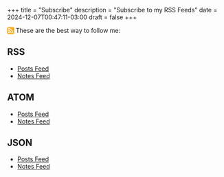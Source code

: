 +++
title = "Subscribe"
description = "Subscribe to my RSS Feeds"
date = 2024-12-07T00:47:11-03:00
draft = false
+++

<svg xmlns="http://www.w3.org/2000/svg" version="1.1" style="vertical-align: text-bottom; width: 1.15em; height: 1.15em;" id="RSSicon" viewBox="0 0 8 8"><style type="text/css">.button{stroke: none; fill: orange} .symbol{stroke: none; fill: white} </style><rect class="button" width="8" height="8" rx="1.5"></rect><circle class="symbol" cx="2" cy="6" r="1"></circle><path class="symbol" d="m 1,4 a 3,3 0 0 1 3,3 h 1 a 4,4 0 0 0 -4,-4 z"></path><path class="symbol" d="m 1,2 a 5,5 0 0 1 5,5 h 1 a 6,6 0 0 0 -6,-6 z"></path></svg> These are the best way to follow me:

## RSS

- [Posts Feed](/feed.xml)
- [Notes Feed](/notes.xml)

## ATOM

- [Posts Feed](/posts.atom)
- [Notes Feed](/notes.atom)

## JSON

- [Posts Feed](/posts.json)
- [Notes Feed](/notes.json)